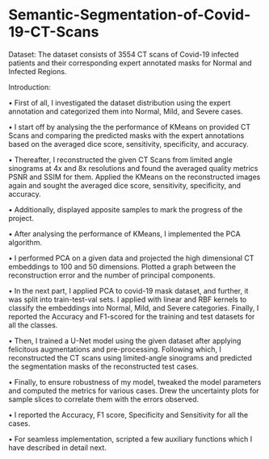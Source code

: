 # Semantic-Segmentation-of-Covid-19-CT-Scans


Dataset: The dataset consists of 3554 CT scans of Covid-19 infected patients and their corresponding expert annotated masks for Normal and Infected Regions.

Introduction:

•	First of all, I investigated the dataset distribution using the expert annotation and categorized them into Normal, Mild, and Severe cases. 

•	I start off by analysing the the performance of KMeans on provided CT Scans and comparing the predicted masks with the expert annotations based on the averaged dice score, sensitivity, specificity, and accuracy. 

•	Thereafter, I reconstructed the given CT Scans from limited angle sinograms at 4x and 8x resolutions and found the averaged quality metrics PSNR and SSIM for them. Applied the KMeans on the reconstructed images again and sought the averaged dice score, sensitivity, specificity, and accuracy. 

•	Additionally, displayed apposite samples to mark the progress of the project. 

•	After analysing the performance of KMeans, I implemented the PCA algorithm.

•	I performed PCA on a given data and projected the high dimensional CT embeddings to 100 and 50 dimensions. Plotted a graph between the reconstruction error and the number of principal components.

•	In the next part, I applied PCA to covid-19 mask dataset, and further, it was split into train-test-val sets. I applied with linear and RBF kernels to classify the embeddings into Normal, Mild, and Severe categories. Finally, I reported the Accuracy and F1-scored for the training and test datasets for all the classes.

•	Then, I trained a U-Net model using the given dataset after applying
felicitous augmentations and pre-processing. Following which, I reconstructed the CT scans using limited-angle sinograms and predicted the segmentation masks of the reconstructed test cases.

•	Finally, to ensure robustness of my model, tweaked the model parameters and computed the metrics for various cases. Drew the uncertainty plots for sample slices to correlate them with the errors observed.

•	I reported the Accuracy, F1 score, Specificity and Sensitivity for all the cases.

•	For seamless implementation, scripted a few auxiliary functions which I have described
in detail next.
